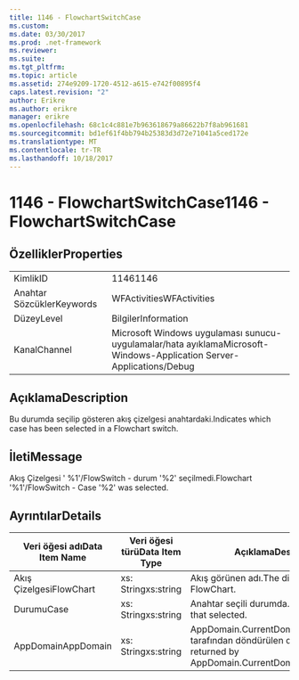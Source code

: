 ```yaml
---
title: 1146 - FlowchartSwitchCase
ms.custom: 
ms.date: 03/30/2017
ms.prod: .net-framework
ms.reviewer: 
ms.suite: 
ms.tgt_pltfrm: 
ms.topic: article
ms.assetid: 274e9209-1720-4512-a615-e742f00895f4
caps.latest.revision: "2"
author: Erikre
ms.author: erikre
manager: erikre
ms.openlocfilehash: 68c1c4c881e7b963618679a86622b7f8ab961681
ms.sourcegitcommit: bd1ef61f4bb794b25383d3d72e71041a5ced172e
ms.translationtype: MT
ms.contentlocale: tr-TR
ms.lasthandoff: 10/18/2017
---
```

# <a name="1146---flowchartswitchcase"></a><span data-ttu-id="8ba28-102">1146 - FlowchartSwitchCase</span><span class="sxs-lookup"><span data-stu-id="8ba28-102">1146 - FlowchartSwitchCase</span></span>
## <a name="properties"></a><span data-ttu-id="8ba28-103">Özellikler</span><span class="sxs-lookup"><span data-stu-id="8ba28-103">Properties</span></span>  
  
|||  
|-|-|  
|<span data-ttu-id="8ba28-104">Kimlik</span><span class="sxs-lookup"><span data-stu-id="8ba28-104">ID</span></span>|<span data-ttu-id="8ba28-105">1146</span><span class="sxs-lookup"><span data-stu-id="8ba28-105">1146</span></span>|  
|<span data-ttu-id="8ba28-106">Anahtar Sözcükler</span><span class="sxs-lookup"><span data-stu-id="8ba28-106">Keywords</span></span>|<span data-ttu-id="8ba28-107">WFActivities</span><span class="sxs-lookup"><span data-stu-id="8ba28-107">WFActivities</span></span>|  
|<span data-ttu-id="8ba28-108">Düzey</span><span class="sxs-lookup"><span data-stu-id="8ba28-108">Level</span></span>|<span data-ttu-id="8ba28-109">Bilgiler</span><span class="sxs-lookup"><span data-stu-id="8ba28-109">Information</span></span>|  
|<span data-ttu-id="8ba28-110">Kanal</span><span class="sxs-lookup"><span data-stu-id="8ba28-110">Channel</span></span>|<span data-ttu-id="8ba28-111">Microsoft Windows uygulaması sunucu-uygulamalar/hata ayıklama</span><span class="sxs-lookup"><span data-stu-id="8ba28-111">Microsoft-Windows-Application Server-Applications/Debug</span></span>|  
  
## <a name="description"></a><span data-ttu-id="8ba28-112">Açıklama</span><span class="sxs-lookup"><span data-stu-id="8ba28-112">Description</span></span>  
 <span data-ttu-id="8ba28-113">Bu durumda seçilip gösteren akış çizelgesi anahtardaki.</span><span class="sxs-lookup"><span data-stu-id="8ba28-113">Indicates which case has been selected in a Flowchart switch.</span></span>  
  
## <a name="message"></a><span data-ttu-id="8ba28-114">İleti</span><span class="sxs-lookup"><span data-stu-id="8ba28-114">Message</span></span>  
 <span data-ttu-id="8ba28-115">Akış Çizelgesi ' %1'/FlowSwitch - durum '%2' seçilmedi.</span><span class="sxs-lookup"><span data-stu-id="8ba28-115">Flowchart '%1'/FlowSwitch - Case '%2' was selected.</span></span>  
  
## <a name="details"></a><span data-ttu-id="8ba28-116">Ayrıntılar</span><span class="sxs-lookup"><span data-stu-id="8ba28-116">Details</span></span>  
  
|<span data-ttu-id="8ba28-117">Veri öğesi adı</span><span class="sxs-lookup"><span data-stu-id="8ba28-117">Data Item Name</span></span>|<span data-ttu-id="8ba28-118">Veri öğesi türü</span><span class="sxs-lookup"><span data-stu-id="8ba28-118">Data Item Type</span></span>|<span data-ttu-id="8ba28-119">Açıklama</span><span class="sxs-lookup"><span data-stu-id="8ba28-119">Description</span></span>|  
|--------------------|--------------------|-----------------|  
|<span data-ttu-id="8ba28-120">Akış Çizelgesi</span><span class="sxs-lookup"><span data-stu-id="8ba28-120">FlowChart</span></span>|<span data-ttu-id="8ba28-121">xs: String</span><span class="sxs-lookup"><span data-stu-id="8ba28-121">xs:string</span></span>|<span data-ttu-id="8ba28-122">Akış görünen adı.</span><span class="sxs-lookup"><span data-stu-id="8ba28-122">The display name of the FlowChart.</span></span>|  
|<span data-ttu-id="8ba28-123">Durumu</span><span class="sxs-lookup"><span data-stu-id="8ba28-123">Case</span></span>|<span data-ttu-id="8ba28-124">xs: String</span><span class="sxs-lookup"><span data-stu-id="8ba28-124">xs:string</span></span>|<span data-ttu-id="8ba28-125">Anahtar seçili durumda.</span><span class="sxs-lookup"><span data-stu-id="8ba28-125">The switch case that selected.</span></span>|  
|<span data-ttu-id="8ba28-126">AppDomain</span><span class="sxs-lookup"><span data-stu-id="8ba28-126">AppDomain</span></span>|<span data-ttu-id="8ba28-127">xs: String</span><span class="sxs-lookup"><span data-stu-id="8ba28-127">xs:string</span></span>|<span data-ttu-id="8ba28-128">AppDomain.CurrentDomain.FriendlyName tarafından döndürülen dize.</span><span class="sxs-lookup"><span data-stu-id="8ba28-128">The string returned by AppDomain.CurrentDomain.FriendlyName.</span></span>|
